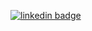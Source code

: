 

[![linkedin badge](https://img.shields.io/badge/linkedin-blue?style=flat-square&logo=linkedin)](https://www.linkedin.com/in/marcos-martinez-uy/)




